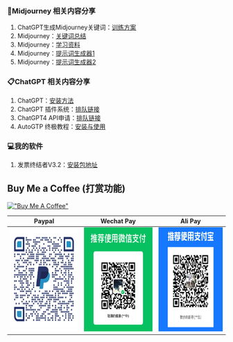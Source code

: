 ###  🌲Midjourney 相关内容分享
1. ChatGPT生成Midjourney关键词：[训练方案](https://pengdirect.notion.site/ChatGPT-Midjourney-56b94fb2a05441e286ac195e5714ba64)
2. Midjourney：[关键词总结](https://docs.google.com/spreadsheets/d/1GuAeSFtICsjQEwsRP2f--IayDxW9Dl0SCLOVov56FMc/edit?userstoinvite=smilevenuswww%40gmail.com#gid=1862105056)
3. Midjourney：[学习资料](https://pan.baidu.com/s/1rv1Nr6N2SFVR0PBoDcNb9g?pwd=cq8b)
4. Midjourney：[提示词生成器1](https://www.kandouyin.com/)
5. Midjourney：[提示词生成器2](https://www.mbprompt.com/)

###  📋ChatGPT 相关内容分享
1. ChatGPT：[安装方法](https://www.v2ex.com/t/900126)
2. ChatGPT 插件系统：[排队链接](https://openai.com/waitlist/plugins)
3. ChatGPT4 API申请：[排队链接](https://openai.com/waitlist/gpt-4-api)
4. AutoGTP 终极教程：[安装与使用](https://pengdirect.notion.site/AutoGTP-cbb9d8c7775343a091d5918bdbd79630)


###  💻我的软件
1. 发票终结者V3.2：[安装包地址](https://github.com/unAlpha/Invoice-Terminator/releases/tag/V3.2)

 
   
## Buy Me a Coffee (打赏功能)
[!["Buy Me A Coffee"](https://www.buymeacoffee.com/assets/img/custom_images/orange_img.png)](https://buymeacoffee.com/benn)

| Paypal | Wechat Pay | Ali Pay |
| --- | --- | --- |
| <img src="./Pictures/paypal.jpg" height="240" />| <img src="./Pictures/wechatpay.jpg" height="240" /> | <img src="./Pictures/alipay.jpg" height="240" /> |